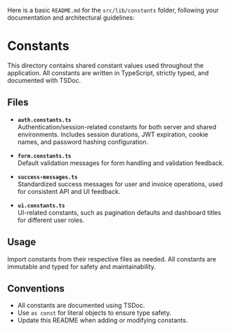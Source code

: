 Here is a basic `README.md` for the `src/lib/constants` folder, following your documentation and architectural guidelines:

# Constants

This directory contains shared constant values used throughout the application. All constants are written in TypeScript, strictly typed, and documented with TSDoc.

## Files

- **`auth.constants.ts`**  
  Authentication/session-related constants for both server and shared environments. Includes session durations, JWT expiration, cookie names, and password hashing configuration.

- **`form.constants.ts`**  
  Default validation messages for form handling and validation feedback.

- **`success-messages.ts`**  
  Standardized success messages for user and invoice operations, used for consistent API and UI feedback.

- **`ui.constants.ts`**  
  UI-related constants, such as pagination defaults and dashboard titles for different user roles.

## Usage

Import constants from their respective files as needed. All constants are immutable and typed for safety and maintainability.

## Conventions

- All constants are documented using TSDoc.
- Use `as const` for literal objects to ensure type safety.
- Update this README when adding or modifying constants.
